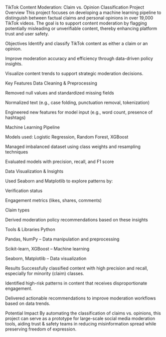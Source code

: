 TikTok Content Moderation: Claim vs. Opinion Classification
Project Overview
This project focuses on developing a machine learning pipeline to distinguish between factual claims and personal opinions in over 19,000 TikTok videos. The goal is to support content moderation by flagging potentially misleading or unverifiable content, thereby enhancing platform trust and user safety.

Objectives
Identify and classify TikTok content as either a claim or an opinion.

Improve moderation accuracy and efficiency through data-driven policy insights.

Visualize content trends to support strategic moderation decisions.

Key Features
Data Cleaning & Preprocessing

Removed null values and standardized missing fields

Normalized text (e.g., case folding, punctuation removal, tokenization)

Engineered new features for model input (e.g., word count, presence of hashtags)

Machine Learning Pipeline

Models used: Logistic Regression, Random Forest, XGBoost

Managed imbalanced dataset using class weights and resampling techniques

Evaluated models with precision, recall, and F1 score

Data Visualization & Insights

Used Seaborn and Matplotlib to explore patterns by:

Verification status

Engagement metrics (likes, shares, comments)

Claim types

Derived moderation policy recommendations based on these insights

Tools & Libraries
Python

Pandas, NumPy – Data manipulation and preprocessing

Scikit-learn, XGBoost – Machine learning

Seaborn, Matplotlib – Data visualization

Results
Successfully classified content with high precision and recall, especially for minority (claim) classes.

Identified high-risk patterns in content that receives disproportionate engagement.

Delivered actionable recommendations to improve moderation workflows based on data trends.

Potential Impact
By automating the classification of claims vs. opinions, this project can serve as a prototype for large-scale social media moderation tools, aiding trust & safety teams in reducing misinformation spread while preserving freedom of expression.
